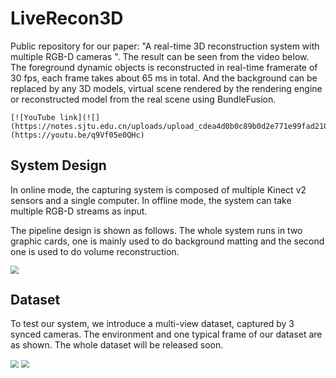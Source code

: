 # LiveRecon3D

Public repository for our paper: "A real-time 3D reconstruction system with multiple RGB-D cameras ". The result can be seen from the video below. The foreground dynamic objects is reconstructed in real-time framerate of 30 fps, each frame takes about 65 ms in total. And the background can be replaced by any 3D models, virtual scene rendered by the rendering engine or reconstructed model from the real scene  using BundleFusion.

```
[![YouTube link](![](https://notes.sjtu.edu.cn/uploads/upload_cdea4d0b0c89b0d2e771e99fad21004a.png))](https://youtu.be/q9Vf05e0QHc)
```

## System Design

In online mode, the capturing system  is composed of multiple Kinect v2 sensors and a single computer.  In offline mode, the system can take multiple RGB-D streams as input.

The pipeline design is shown as follows. The whole system runs in two graphic cards, one is mainly used to do background matting and the second one is used to do volume reconstruction.

<img src="https://notes.sjtu.edu.cn/uploads/upload_de53bcb2b6532e484f01b0867d51ba8e.png" style="zoom:80%;" />

## Dataset

To test our system, we introduce a multi-view dataset, captured by 3 synced cameras. The environment  and one typical frame of our dataset  are  as shown. The whole dataset will be released soon. 

<img src="https://notes.sjtu.edu.cn/uploads/upload_464545f9fd56b569563e3825891e9119.png" style="zoom:80%;" />

<img src="![](https://notes.sjtu.edu.cn/uploads/upload_adb878ba5bb7302fbdb28369e75aa93f.png)" style="zoom:80%;" />